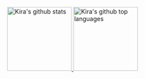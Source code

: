 <!--
**kwstars/kwstars** is a ✨ _special_ ✨ repository because its `README.md` (this file) appears on your GitHub profile.

Here are some ideas to get you started:

- 🔭 I’m currently working on ...
- 🌱 I’m currently learning ...
- 👯 I’m looking to collaborate on ...
- 🤔 I’m looking for help with ...
- 💬 Ask me about ...
- 📫 How to reach me: ...
- 😄 Pronouns: ...
- ⚡ Fun fact: ...
-->


<a href="https://github.com/appleboy">
  <img height="150em" src="https://github-readme-stats.vercel.app/api?username=kwstars&show_icons=true&theme=merko&count_private=true" alt="Kira's github stats" />
  <img height="150em" src="https://github-readme-stats.vercel.app/api/top-langs/?username=kwstars&theme=merko&layout=compact" alt="Kira's github top languages" />
</a>
<br/>
